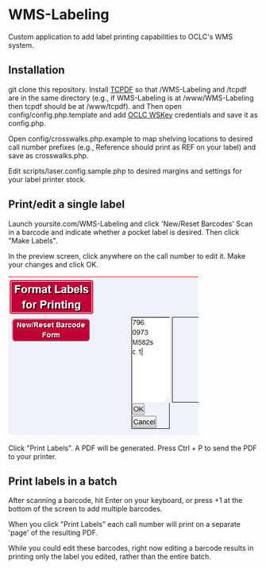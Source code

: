 WMS-Labeling
============

Custom application to add label printing capabilities to OCLC's WMS system.

Installation
------------

git clone this repository.  Install [TCPDF][1] so that /WMS-Labeling and /tcpdf are in the same directory (e.g., if WMS-Labeling is at /www/WMS-Labeling then tcpdf should be at /www/tcpdf). and Then open config/config.php.template and add [OCLC WSKey][2] credentials and save it as config.php.  

Open config/crosswalks.php.example to map shelving locations to desired call number prefixes (e.g., Reference should print as REF on your label) and save as crosswalks.php.

Edit scripts/laser.config.sample.php to desired margins and settings for your label printer stock.

Print/edit a single label
-------------------------

Launch yoursite.com/WMS-Labeling and click 'New/Reset Barcodes'  Scan in a barcode and indicate whether a pocket label is desired.  Then click "Make Labels".

In the preview screen, click anywhere on the call number to edit it.  Make your changes and click OK.

![Editing](images/editing.png)

Click "Print Labels".  A PDF will be generated.  Press Ctrl + P to send the PDF to your printer.

Print labels in a batch
-----------------------

After scanning a barcode, hit Enter on your keyboard, or press +1 at the bottom of the screen to add multiple barcodes.

When you click "Print Labels" each call number will print on a separate 'page' of the resulting PDF.

While you could edit these barcodes, right now editing a barcode results in printing only the label you edited, rather than the entire batch.

[1]: http://www.tcpdf.org/installation.php  
[2]: http://oclc.org/developer/develop/authentication/how-to-request-a-wskey.en.html
